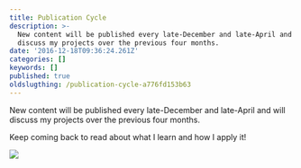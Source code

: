 ```yaml
---
title: Publication Cycle
description: >-
  New content will be published every late-December and late-April and will
  discuss my projects over the previous four months.
date: '2016-12-18T09:36:24.261Z'
categories: []
keywords: []
published: true
oldslugthing: /publication-cycle-a776fd153b63
---
```


New content will be published every late-December and late-April and will discuss my projects over the previous four months.

Keep coming back to read about what I learn and how I apply it!

![](https://cdn-images-1.medium.com/max/1200/1*kfzUHjcSjaPdR7hrGHNvJA.jpeg)